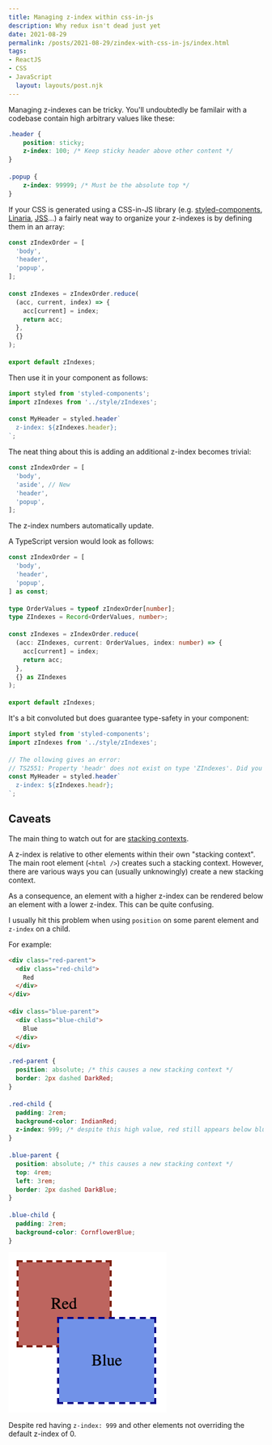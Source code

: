 ```yaml
---
title: Managing z-index within css-in-js
description: Why redux isn't dead just yet
date: 2021-08-29
permalink: /posts/2021-08-29/zindex-with-css-in-js/index.html
tags:
- ReactJS
- CSS
- JavaScript
  layout: layouts/post.njk
---
```


Managing z-indexes can be tricky. You'll undoubtedly be familair with a codebase contain high arbitrary values like these:

```css
.header {
    position: sticky;
    z-index: 100; /* Keep sticky header above other content */
}

.popup {
    z-index: 99999; /* Must be the absolute top */
}
```

If your CSS is generated using a CSS-in-JS library (e.g. [styled-components](https://styled-components.com/), [Linaria](https://github.com/callstack/linaria), [JSS](https://github.com/cssinjs/jss)...) a fairly neat way to organize your z-indexes is by defining them in an array:

```js
const zIndexOrder = [
  'body',
  'header',
  'popup',
];

const zIndexes = zIndexOrder.reduce(
  (acc, current, index) => {
    acc[current] = index;
    return acc;
  },
  {}
);

export default zIndexes;
```

Then use it in your component as follows:

```jsx
import styled from 'styled-components';
import zIndexes from '../style/zIndexes';

const MyHeader = styled.header`
  z-index: ${zIndexes.header};
`;
```

The neat thing about this is adding an additional z-index becomes trivial:

```js
const zIndexOrder = [
  'body',
  'aside', // New
  'header',
  'popup',
];
```

The z-index numbers automatically update.

A TypeScript version would look as follows:

```ts
const zIndexOrder = [
  'body',
  'header',
  'popup',
] as const;

type OrderValues = typeof zIndexOrder[number];
type ZIndexes = Record<OrderValues, number>;

const zIndexes = zIndexOrder.reduce(
  (acc: ZIndexes, current: OrderValues, index: number) => {
    acc[current] = index;
    return acc;
  },
  {} as ZIndexes
);

export default zIndexes;
```

It's a bit convoluted but does guarantee type-safety in your component:

```jsx
import styled from 'styled-components';
import zIndexes from '../style/zIndexes';

// The ollowing gives an error:
// TS2551: Property 'headr' does not exist on type 'ZIndexes'. Did you mean 'header'?
const MyHeader = styled.header`
  z-index: ${zIndexes.headr};
`;
```

## Caveats

The main thing to watch out for are [stacking contexts](https://developer.mozilla.org/en-US/docs/Web/CSS/CSS_Positioning/Understanding_z_index/The_stacking_context).

A z-index is relative to other elements within their own "stacking context". The main root element (`<html />`) creates such a stacking context. However, there are various ways you can (usually unknowingly) create a new stacking context.

As a consequence, an element with a higher z-index can be rendered below an element with a lower z-index. This can be quite confusing.

I usually hit this problem when using `position` on some parent element and `z-index` on a child.

For example:

```html
<div class="red-parent">
  <div class="red-child">
    Red
  </div>
</div>

<div class="blue-parent">
  <div class="blue-child">
    Blue
  </div>
</div>
```

```css
.red-parent {
  position: absolute; /* this causes a new stacking context */
  border: 2px dashed DarkRed;
}

.red-child {
  padding: 2rem;
  background-color: IndianRed;
  z-index: 999; /* despite this high value, red still appears below blue */
}

.blue-parent {
  position: absolute; /* this causes a new stacking context */
  top: 4rem;
  left: 3rem;
  border: 2px dashed DarkBlue;
}

.blue-child {
  padding: 2rem;
  background-color: CornflowerBlue;
}
```
![Red on top of blue](/img/z-index-0.png)

Despite red having `z-index: 999` and other elements not overriding the default z-index of 0.
